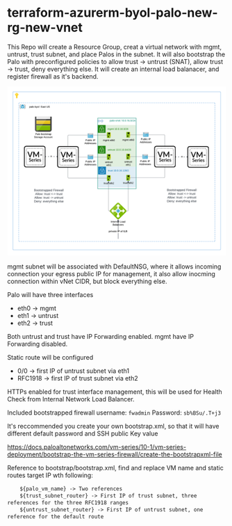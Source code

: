 # terraform-azurerm-byol-palo-new-rg-new-vnet

This Repo will create a Resource Group, creat a virtual network with mgmt, untrust, trust subnet, and place Palos in the subnet.
It will also bootstrap the Palo with preconfigured policies to allow trust -> untrust (SNAT), allow trust -> trust, deny everything else.
It will create an internal load balanacer, and register firewall as it's backend.

![](20230228164208.png)

mgmt subnet will be associated with DefaultNSG, where it allows incoming connection your egress public IP for management, it also allow inocming connection within vNet CIDR, but block everything else.

Palo will have three interfaces
- eth0 -> mgmt
- eth1 -> untrust
- eth2 -> trust

Both untrust and trust have IP Forwarding enabled. mgmt have IP Forwarding disabled.

Static route will be configured
- 0/0 -> first IP of untrust subnet via eth1
- RFC1918 -> first IP of trust subnet via eth2

HTTPs enabled for trust interface management, this will be used for Health Check from Internal Network Load Balancer.

Included bootstrapped firewall username: ```fwadmin```
Password: ```sb%BSu/.T+j3```

It's reccommended you create your own bootstrap.xml, so that it will have different default password and SSH public Key value

https://docs.paloaltonetworks.com/vm-series/10-1/vm-series-deployment/bootstrap-the-vm-series-firewall/create-the-bootstrapxml-file

Reference to bootstrap/bootstrap.xml, find and replace VM name and static routes target IP wth following:
```
    ${palo_vm_name} -> Two references
    ${trust_subnet_router} -> First IP of trust subnet, three references for the three RFC1918 ranges
    ${untrust_subnet_router} -> First IP of untrust subnet, one reference for the default route
```
